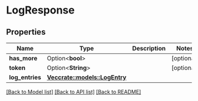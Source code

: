 # LogResponse

## Properties

Name | Type | Description | Notes
------------ | ------------- | ------------- | -------------
**has_more** | Option<**bool**> |  | [optional]
**token** | Option<**String**> |  | [optional]
**log_entries** | [**Vec<crate::models::LogEntry>**](LogEntry.md) |  | 

[[Back to Model list]](../README.md#documentation-for-models) [[Back to API list]](../README.md#documentation-for-api-endpoints) [[Back to README]](../README.md)


